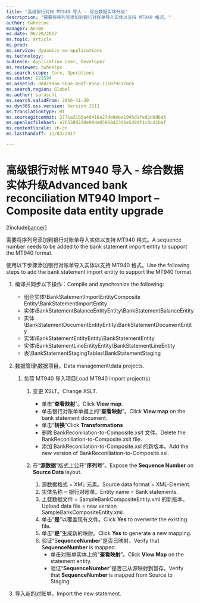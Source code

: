 ```yaml
---
title: "高级银行对帐 MT940 导入 - 综合数据实体升级"
description: "需要将序列号添加到银行对账单导入实体以支持 MT940 格式。"
author: twheeloc
manager: AnnBe
ms.date: 06/20/2017
ms.topic: article
ms.prod: 
ms.service: dynamics-ax-applications
ms.technology: 
audience: Application User, Developer
ms.reviewer: twheeloc
ms.search.scope: Core, Operations
ms.custom: 221594
ms.assetid: dddc99ae-56ae-48df-856a-131079c17dcb
ms.search.region: Global
ms.author: saraschi
ms.search.validFrom: 2016-11-30
ms.dyn365.ops.version: Version 1611
ms.translationtype: HT
ms.sourcegitcommit: 2771a31b5a4d418a27de0ebe1945d1fed2d8d6d6
ms.openlocfilehash: a76558d220e98de85060d23d6e5d8df1c0cd1baf
ms.contentlocale: zh-cn
ms.lasthandoff: 11/03/2017

---
```


# <a name="advanced-bank-reconciliation-mt940-import--composite-data-entity-upgrade"></a><span data-ttu-id="58efa-103">高级银行对帐 MT940 导入 - 综合数据实体升级</span><span class="sxs-lookup"><span data-stu-id="58efa-103">Advanced bank reconciliation MT940 Import – Composite data entity upgrade</span></span>

[!include[banner](../includes/banner.md)]


<span data-ttu-id="58efa-104">需要将序列号添加到银行对账单导入实体以支持 MT940 格式。</span><span class="sxs-lookup"><span data-stu-id="58efa-104">A sequence number needs to be added to the bank statement import entity to support the MT940 format.</span></span> 

<span data-ttu-id="58efa-105">使用以下步骤添加银行对账单导入实体以支持 MT940 格式。</span><span class="sxs-lookup"><span data-stu-id="58efa-105">Use the following steps to add the bank statement import entity to support the MT940 format.</span></span>

1.  <span data-ttu-id="58efa-106">编译并同步以下操作：</span><span class="sxs-lookup"><span data-stu-id="58efa-106">Compile and synchronize the following:</span></span>
    -   <span data-ttu-id="58efa-107">组合实体\\BankStatementImportEntity</span><span class="sxs-lookup"><span data-stu-id="58efa-107">Composite Entity\\BankStatementImportEntity</span></span>
    -   <span data-ttu-id="58efa-108">实体\\BankStatementBalanceEntity</span><span class="sxs-lookup"><span data-stu-id="58efa-108">Entity\\BankStatementBalanceEntity</span></span>
    -   <span data-ttu-id="58efa-109">实体\\BankStatementDocumentEntity</span><span class="sxs-lookup"><span data-stu-id="58efa-109">Entity\\BankStatementDocumentEntity</span></span>
    -   <span data-ttu-id="58efa-110">实体\\BankStatementEntity</span><span class="sxs-lookup"><span data-stu-id="58efa-110">Entity\\BankStatementEntity</span></span>
    -   <span data-ttu-id="58efa-111">实体\\BankStatementLineEntity</span><span class="sxs-lookup"><span data-stu-id="58efa-111">Entity\\BankStatementLineEntity</span></span>
    -   <span data-ttu-id="58efa-112">表\\BankStatementStaging</span><span class="sxs-lookup"><span data-stu-id="58efa-112">Tables\\BankStatementStaging</span></span>

2.  <span data-ttu-id="58efa-113">数据管理\\数据项目。</span><span class="sxs-lookup"><span data-stu-id="58efa-113">Data management\\data projects.</span></span>
    1.  <span data-ttu-id="58efa-114">负荷 MT940 导入项目</span><span class="sxs-lookup"><span data-stu-id="58efa-114">Load MT940 import project(s)</span></span>
        1.  <span data-ttu-id="58efa-115">变更 XSLT。</span><span class="sxs-lookup"><span data-stu-id="58efa-115">Change XSLT.</span></span>
            -   <span data-ttu-id="58efa-116">单击“**查看映射**”。</span><span class="sxs-lookup"><span data-stu-id="58efa-116">Click **View map**.</span></span>
            -   <span data-ttu-id="58efa-117">单击银行对账单单据上的“**查看映射**”。</span><span class="sxs-lookup"><span data-stu-id="58efa-117">Click **View map** on the bank statement document.</span></span>
            -   <span data-ttu-id="58efa-118">单击“**转换**”</span><span class="sxs-lookup"><span data-stu-id="58efa-118">Click **Transformations**</span></span>
            -   <span data-ttu-id="58efa-119">删除 BankReconiliation-to-Composite.xslt 文件。</span><span class="sxs-lookup"><span data-stu-id="58efa-119">Delete the BankReconiliation-to-Composite.xslt file.</span></span>
            -   <span data-ttu-id="58efa-120">添加 BankReconiliation-to-Composite.xsl 的新版本。</span><span class="sxs-lookup"><span data-stu-id="58efa-120">Add the new version of BankReconiliation-to-Composite.xsl.</span></span>

        2.  <span data-ttu-id="58efa-121">在“**源数据**”版式上公开“**序列号**”。</span><span class="sxs-lookup"><span data-stu-id="58efa-121">Expose the **Sequence Number** on **Source Data** layout.</span></span>
            1.  <span data-ttu-id="58efa-122">源数据格式 = XML 元素。</span><span class="sxs-lookup"><span data-stu-id="58efa-122">Source data format = XML-Element.</span></span>
            2.  <span data-ttu-id="58efa-123">实体名称 = 银行对账单。</span><span class="sxs-lookup"><span data-stu-id="58efa-123">Entity name = Bank statements.</span></span>
            3.  <span data-ttu-id="58efa-124">上载数据文件 = SampleBankCompositeEntity.xml 的新版本。</span><span class="sxs-lookup"><span data-stu-id="58efa-124">Upload data file = new version SampleBankCompositeEntity.xml.</span></span>
            4.  <span data-ttu-id="58efa-125">单击“**是**”以覆盖现有文件。</span><span class="sxs-lookup"><span data-stu-id="58efa-125">Click **Yes** to overwrite the existing file.</span></span>
            5.  <span data-ttu-id="58efa-126">单击“**是**”生成新的映射。</span><span class="sxs-lookup"><span data-stu-id="58efa-126">Click **Yes** to generate a new mapping.</span></span>
            6.  <span data-ttu-id="58efa-127">验证“S**equenceNumber**”是否已映射。</span><span class="sxs-lookup"><span data-stu-id="58efa-127">Verify that S**equenceNumber** is mapped.</span></span>
                -   <span data-ttu-id="58efa-128">单击对账单实体上的“**查看映射**”。</span><span class="sxs-lookup"><span data-stu-id="58efa-128">Click **View Map** on the statement entity.</span></span>
                -   <span data-ttu-id="58efa-129">验证“**SequenceNumber**”是否已从源映射到暂存。</span><span class="sxs-lookup"><span data-stu-id="58efa-129">Verify that **SequenceNumber** is mapped from Source to Staging.</span></span>

3.  <span data-ttu-id="58efa-130">导入新的对账单。</span><span class="sxs-lookup"><span data-stu-id="58efa-130">Import the new statement.</span></span>





